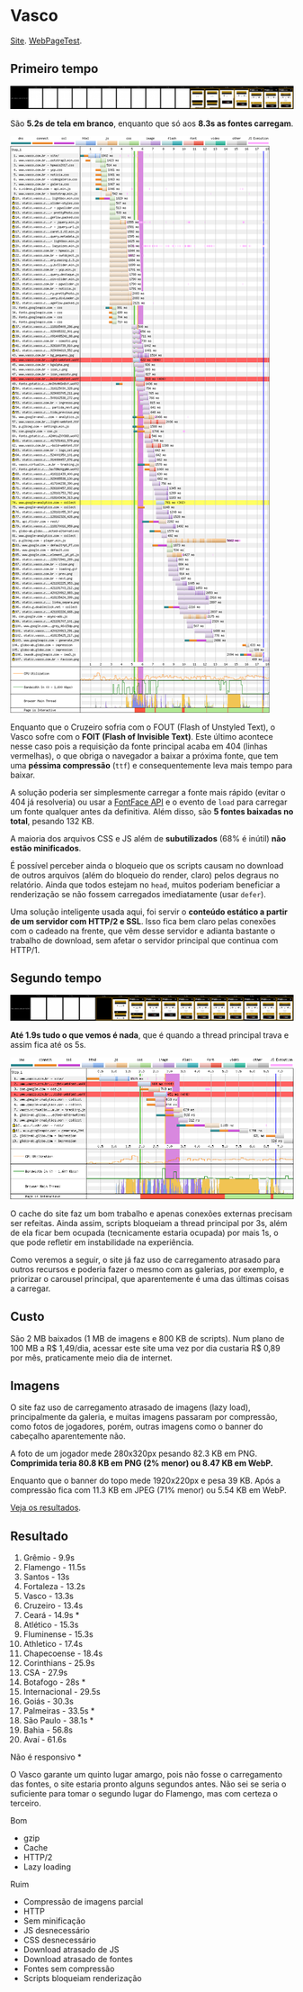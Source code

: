 # Vasco

[Site](http://www.vasco.com.br/site/). [WebPageTest](https://www.webpagetest.org/result/190422_KP_2ee025c613c3832900fab106799f6052/).

## Primeiro tempo

![](imgs/filmstrip-first-view-run-2.png)

São **5.2s de tela em branco**, enquanto que só aos **8.3s as fontes carregam**.

![](imgs/first-view-run-2.png)

Enquanto que o Cruzeiro sofria com o FOUT (Flash of Unstyled Text), o Vasco sofre com o **FOIT (Flash of Invisible Text)**. Este último acontece nesse caso pois a requisição da fonte principal acaba em 404 (linhas vermelhas), o que obriga o navegador a baixar a próxima fonte, que tem uma **péssima compressão** (`ttf`) e consequentemente leva mais tempo para baixar.

A solução poderia ser simplesmente carregar a fonte mais rápido (evitar o 404 já resolveria) ou usar a [FontFace API](https://developer.mozilla.org/en-US/docs/Web/API/FontFace/load) e o evento de `load` para carregar um fonte qualquer antes da definitiva. Além disso, são **5 fontes baixadas no total**, pesando 132 KB.

A maioria dos arquivos CSS e JS além de **subutilizados** (68% é inútil) **não estão minificados**.

É possível perceber ainda o bloqueio que os scripts causam no download de outros arquivos (além do bloqueio do render, claro) pelos degraus no relatório. Ainda que todos estejam no `head`, muitos poderiam beneficiar a renderização se não fossem carregados imediatamente (usar `defer`).

Uma solução inteligente usada aqui, foi servir o **conteúdo estático a partir de um servidor com HTTP/2 e SSL**. Isso fica bem claro pelas conexões com o cadeado na frente, que vêm desse servidor e adianta bastante o trabalho de download, sem afetar o servidor principal que continua com HTTP/1.

## Segundo tempo

![](imgs/filmstrip-second-view-run-2.png)

**Até 1.9s tudo o que vemos é nada**, que é quando a thread principal trava e assim fica até os 5s.

![](imgs/second-view-run-2.png)

O cache do site faz um bom trabalho e apenas conexões externas precisam ser refeitas. Ainda assim, scripts bloqueiam a thread principal por 3s, além de ela ficar bem ocupada (tecnicamente estaria ocupada) por mais 1s, o que pode refletir em instabilidade na experiência.

Como veremos a seguir, o site já faz uso de carregamento atrasado para outros recursos e poderia fazer o mesmo com as galerias, por exemplo, e priorizar o carousel principal, que aparentemente é uma das últimas coisas a carregar.

## Custo

São 2 MB baixados (1 MB de imagens e 800 KB de scripts). Num plano de 100 MB a R$ 1,49/dia, acessar este site uma vez por dia custaria R$ 0,89 por mês, praticamente meio dia de internet.

## Imagens

O site faz uso de carregamento atrasado de imagens (lazy load), principalmente da galeria, e muitas imagens passaram por compressão, como fotos de jogadores, porém, outras imagens como o banner do cabeçalho aparentemente não.

A foto de um jogador mede 280x320px pesando 82.3 KB em PNG. **Comprimida teria 80.8 KB em PNG (2% menor) ou 8.47 KB em WebP.**

Enquanto que o banner do topo mede 1920x220px e pesa 39 KB. Após a compressão fica com 11.3 KB em JPEG (71% menor) ou 5.54 KB em WebP.

[Veja os resultados](imgs/squoosh).

## Resultado

1. Grêmio - 9.9s
1. Flamengo - 11.5s
1. Santos - 13s
1. Fortaleza - 13.2s
1. Vasco - 13.3s
1. Cruzeiro - 13.4s
1. Ceará - 14.9s *
1. Atlético - 15.3s
1. Fluminense - 15.3s
1. Athletico - 17.4s
1. Chapecoense - 18.4s
1. Corinthians - 25.9s
1. CSA - 27.9s
1. Botafogo - 28s *
1. Internacional - 29.5s
1. Goiás - 30.3s
1. Palmeiras - 33.5s *
1. São Paulo - 38.1s *
1. Bahia - 56.8s
1. Avaí - 61.6s

Não é responsivo *

O Vasco garante um quinto lugar amargo, pois não fosse o carregamento das fontes, o site estaria pronto alguns segundos antes. Não sei se seria o suficiente para tomar o segundo lugar do Flamengo, mas com certeza o terceiro.

Bom
- gzip
- Cache
- HTTP/2
- Lazy loading

Ruim
- Compressão de imagens parcial
- HTTP
- Sem minificação
- JS desnecessário
- CSS desnecessário
- Download atrasado de JS
- Download atrasado de fontes
- Fontes sem compressão
- Scripts bloqueiam renderização